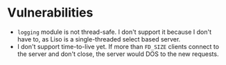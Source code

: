 # Vulnerabilities

* `logging` module is not thread-safe. I don't support it because I don't have to, as Liso is a single-threaded select based server.
* I don't support time-to-live yet. If more than `FD_SIZE` clients connect to the server and don't close, the server would DOS to the new requests.